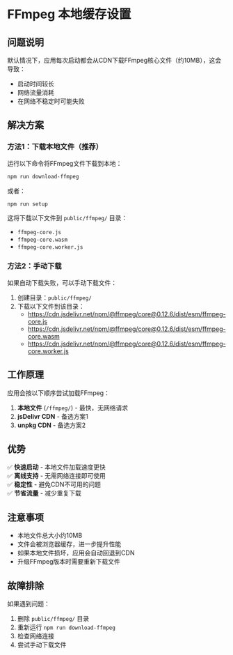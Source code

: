 # FFmpeg 本地缓存设置

## 问题说明

默认情况下，应用每次启动都会从CDN下载FFmpeg核心文件（约10MB），这会导致：
- 启动时间较长
- 网络流量消耗
- 在网络不稳定时可能失败

## 解决方案

### 方法1：下载本地文件（推荐）

运行以下命令将FFmpeg文件下载到本地：

```bash
npm run download-ffmpeg
```

或者：

```bash
npm run setup
```

这将下载以下文件到 `public/ffmpeg/` 目录：
- `ffmpeg-core.js`
- `ffmpeg-core.wasm` 
- `ffmpeg-core.worker.js`

### 方法2：手动下载

如果自动下载失败，可以手动下载文件：

1. 创建目录：`public/ffmpeg/`
2. 下载以下文件到该目录：
   - https://cdn.jsdelivr.net/npm/@ffmpeg/core@0.12.6/dist/esm/ffmpeg-core.js
   - https://cdn.jsdelivr.net/npm/@ffmpeg/core@0.12.6/dist/esm/ffmpeg-core.wasm
   - https://cdn.jsdelivr.net/npm/@ffmpeg/core@0.12.6/dist/esm/ffmpeg-core.worker.js

## 工作原理

应用会按以下顺序尝试加载FFmpeg：

1. **本地文件** (`/ffmpeg/`) - 最快，无网络请求
2. **jsDelivr CDN** - 备选方案1
3. **unpkg CDN** - 备选方案2

## 优势

✅ **快速启动** - 本地文件加载速度更快  
✅ **离线支持** - 无需网络连接即可使用  
✅ **稳定性** - 避免CDN不可用的问题  
✅ **节省流量** - 减少重复下载  

## 注意事项

- 本地文件总大小约10MB
- 文件会被浏览器缓存，进一步提升性能
- 如果本地文件损坏，应用会自动回退到CDN
- 升级FFmpeg版本时需要重新下载文件

## 故障排除

如果遇到问题：

1. 删除 `public/ffmpeg/` 目录
2. 重新运行 `npm run download-ffmpeg`
3. 检查网络连接
4. 尝试手动下载文件